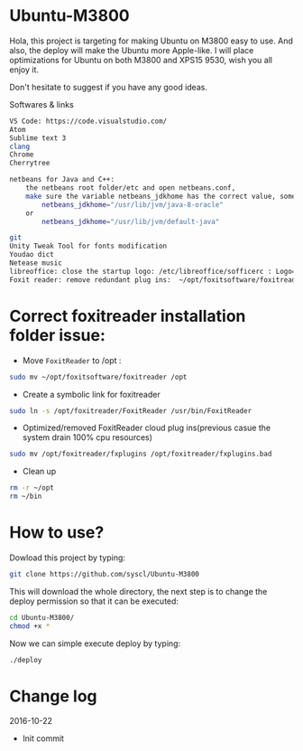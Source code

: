 # Ubuntu-M3800

Hola, this project is targeting for making Ubuntu on M3800 easy to use. And also, the deploy will make the Ubuntu more Apple-like. I will place optimizations for Ubuntu on both M3800 and XPS15 9530, wish you all enjoy it.

Don't hesitate to suggest if you have any good ideas.

Softwares & links
```sh
VS Code: https://code.visualstudio.com/
Atom
Sublime text 3
clang
Chrome
Cherrytree

netbeans for Java and C++:
    the netbeans root folder/etc and open netbeans.conf,
    make sure the variable netbeans_jdkhome has the correct value, something like:
        netbeans_jdkhome="/usr/lib/jvm/java-8-oracle"
    or
        netbeans_jdkhome="/usr/lib/jvm/default-java"

git
Unity Tweak Tool for fonts modification
Youdao dict
Netease music
libreoffice: close the startup logo: /etc/libreoffice/sofficerc : Logo=1 --> Logo=0
Foxit reader: remove redundant plug ins:  ~/opt/foxitsoftware/foxitreader/fxplugins --> fxplugins.bad
```

# Correct foxitreader installation folder issue:
- Move ```FoxitReader``` to /opt :
```sh
sudo mv ~/opt/foxitsoftware/foxitreader /opt
```
- Create a symbolic link for foxitreader
```sh
sudo ln -s /opt/foxitreader/FoxitReader /usr/bin/FoxitReader
```
- Optimized/removed FoxitReader cloud plug ins(previous casue the system drain 100% cpu resources)
```sh
sudo mv /opt/foxitreader/fxplugins /opt/foxitreader/fxplugins.bad
```
- Clean up
```sh
rm -r ~/opt
rm ~/bin
```

# How to use?

Dowload this project by typing:
```sh
git clone https://github.com/syscl/Ubuntu-M3800
```
This will download the whole directory, the next step is to change the deploy permission so that it can be executed:
```sh
cd Ubuntu-M3800/
chmod +x *
```
Now we can simple execute deploy by typing:
```sh
./deploy
```

# Change log

2016-10-22

- Init commit
